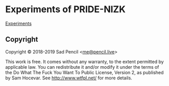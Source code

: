 # Experiments of PRIDE-NIZK

[Experiments](https://github.com/SadPencil/PRIDE-NIZK-Experiments/tree/master/Experiments)

## Copyright
Copyright © 2018-2019 Sad Pencil &lt;me@pencil.live&gt;

This work is free. It comes without any warranty, to the extent permitted by applicable law. You can redistribute it and/or modify it under the terms of the Do What The Fuck You Want To Public License, Version 2, as published by Sam Hocevar. See http://www.wtfpl.net/ for more details.
